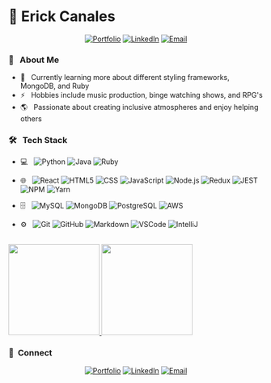 # 🌟 Erick Canales
 <p align="center">
<a href="https://www.erickcanales.com/"><img alt="Portfolio" src="https://img.shields.io/badge/Portfolio-https://www.erickcanales.com-blue?style=flat-square&logo=google-chrome"></a>
<a href="https://www.linkedin.com/in/e94canales/"><img alt="LinkedIn" src="https://img.shields.io/badge/LinkedIn-Erick%20Canales-blue?style=flat-square&logo=linkedin"></a>
<a href="mailto:erick@erickcanales.com"><img alt="Email" src="https://img.shields.io/badge/Email-erick@erickcanales.com-blue?style=flat-square&logo=gmail"></a>
</p>

<h3>📖 &nbsp; About Me</h3>

- 🌱 &nbsp; Currently learning more about different styling frameworks, MongoDB, and Ruby
- ⚡ &nbsp; Hobbies include music production, binge watching shows, and RPG's
- 🌎 &nbsp; Passionate about creating inclusive atmospheres and enjoy helping others

<h3>🛠️ &nbsp; Tech Stack</h3>

- 💻 &nbsp;
  ![Python](https://img.shields.io/badge/-Python-333333?style=for-the-badge&logo=python)
  ![Java](https://img.shields.io/badge/-Java-333333?style=for-the-badge&logo=Java)
  ![Ruby](https://img.shields.io/badge/-Ruby-333333?style=for-the-badge&logo=Ruby&logoColor=FF0000)
 
- 🌐 &nbsp;
  ![React](https://img.shields.io/badge/-React-333333?style=for-the-badge&logo=react)
  ![HTML5](https://img.shields.io/badge/-HTML5-333333?style=for-the-badge&logo=HTML5)
  ![CSS](https://img.shields.io/badge/-CSS-333333?style=for-the-badge&logo=CSS3&logoColor=1572B6)
  ![JavaScript](https://img.shields.io/badge/-JavaScript-333333?style=for-the-badge&logo=javascript)
  ![Node.js](https://img.shields.io/badge/-Node.js-333333?style=for-the-badge&logo=node.js)
  ![Redux](https://img.shields.io/badge/-Redux-333333?style=for-the-badge&logo=redux)
  ![JEST](https://img.shields.io/badge/-Jest-333333?style=for-the-badge&logo=jest)
  ![NPM](https://img.shields.io/badge/-NPM-333333?style=for-the-badge&logo=npm)
  ![Yarn](https://img.shields.io/badge/-Yarn-333333?style=for-the-badge&logo=yarn)
  
- 🗄️ &nbsp;
  ![MySQL](https://img.shields.io/badge/-MySQL-333333?style=for-the-badge&logo=mysql)
  ![MongoDB](https://img.shields.io/badge/-MongoDB-333333?style=for-the-badge&logo=mongodb)
  ![PostgreSQL](https://img.shields.io/badge/-PostgreSQL-333333?style=for-the-badge&logo=postgresql)
  ![AWS](https://img.shields.io/badge/-AWS-333333?style=for-the-badge&logo=amazon-aws&logoColor=ff9900)
- ⚙️ &nbsp;
  ![Git](https://img.shields.io/badge/-Git-333333?style=for-the-badge&logo=git)
  ![GitHub](https://img.shields.io/badge/-GitHub-333333?style=for-the-badge&logo=github)
  ![Markdown](https://img.shields.io/badge/-Markdown-333333?style=for-the-badge&logo=markdown)
  ![VSCode](https://img.shields.io/badge/-VSCode-333333?style=for-the-badge&logo=visual-studio&logoColor=23a3eb)
  ![IntelliJ](https://img.shields.io/badge/-IntelliJ-333333?style=for-the-badge&logo=intellij-idea)


<br/>

<a href="https://github.com/e94canales">
  <img height="180em" src="https://github-readme-stats.vercel.app/api?username=e94canales&theme=buefy&show_icons=true" />
  <img height="180em" src="https://github-readme-stats.vercel.app/api/top-langs/?username=e94canales&theme=buefy&layout=compact" />
</a>

<br/>

<h3> 🔗 &nbsp;Connect</h3>

<p align="center">
<a href="https://www.erickcanales.com/"><img alt="Portfolio" src="https://img.shields.io/badge/Portfolio-https://www.erickcanales.com-blue?style=flat-square&logo=google-chrome"></a>
<a href="https://www.linkedin.com/in/e94canales/"><img alt="LinkedIn" src="https://img.shields.io/badge/LinkedIn-Erick%20Canales-blue?style=flat-square&logo=linkedin"></a>
<a href="mailto:erick@erickcanales.com"><img alt="Email" src="https://img.shields.io/badge/Email-erick@erickcanales.com-blue?style=flat-square&logo=gmail"></a>
</p>
